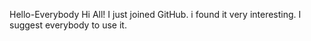  Hello-Everybody
 Hi All!
I just joined GitHub. i found it very interesting. I suggest everybody to use it. 

